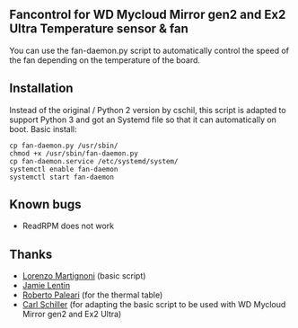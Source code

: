 Fancontrol for WD Mycloud Mirror gen2 and Ex2 Ultra
Temperature sensor & fan
------------------------

You can use the fan-daemon.py script to automatically control the speed of the fan depending on the temperature of the board. 

Installation
------------
Instead of the original / Python 2 version by cschil, this script is adapted to support Python 3 and got an Systemd file so that it can automatically on boot. Basic install: 
````
cp fan-daemon.py /usr/sbin/
chmod +x /usr/sbin/fan-daemon.py
cp fan-daemon.service /etc/systemd/system/
systemctl enable fan-daemon
systemctl start fan-daemon
````

Known bugs
----------
- ReadRPM does not work

Thanks
------
- [Lorenzo Martignoni](martignlo@gmail.com) (basic script)
- [Jamie Lentin](http://jamie.lentin.co.uk/)
- [Roberto Paleari](http://roberto.greyhats.it) (for the thermal table)
- [Carl Schiller](https://github.com/cschil) (for adapting the basic script to be used with WD Mycloud Mirror gen2 and Ex2 Ultra)
